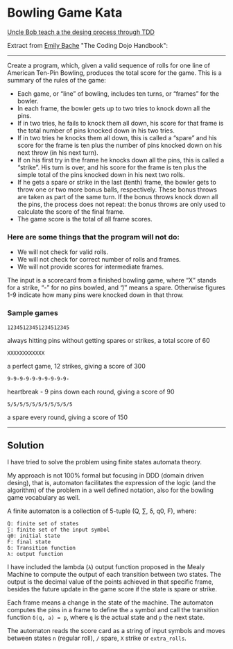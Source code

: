 # Bowling Game Kata

[Uncle Bob teach a the desing process through TDD](http://www.butunclebob.com/ArticleS.UncleBob.TheBowlingGameKata)

Extract from [Emily Bache](https://github.com/emilybache) "The Coding Dojo Handbook":

-------------
Create a program, which, given a valid sequence of rolls for one line of American Ten-Pin Bowling, produces the total score for the game. This is a summary of the rules of the game:

- Each game, or “line” of bowling, includes ten turns, or “frames” for the bowler.
- In each frame, the bowler gets up to two tries to knock down all the pins.
- If in two tries, he fails to knock them all down, his score for that frame is the total number of pins knocked down in his two tries.
- If in two tries he knocks them all down, this is called a “spare” and his score for the frame is ten plus the number of pins knocked down on his next throw (in his next turn).
- If on his first try in the frame he knocks down all the pins, this is called a “strike”. His turn is over, and his score for the frame is ten plus the simple total of the pins knocked down in his next two rolls.
- If he gets a spare or strike in the last (tenth) frame, the bowler gets to throw one or two more bonus balls, respectively. These bonus throws are taken as part of the same turn. If the bonus throws knock down all the pins, the process does not repeat: the bonus throws are only used to calculate the score of the final frame.
- The game score is the total of all frame scores.

### Here are some things that the program will not do:
- We will not check for valid rolls.
- We will not check for correct number of rolls and frames.
- We will not provide scores for intermediate frames.

The input is a scorecard from a finished bowling game, where “X” stands for a strike, “-” for no pins bowled, and “/” means a spare. Otherwise figures 1-9 indicate how many pins were knocked down in that throw.

### Sample games

    12345123451234512345
always hitting pins without getting spares or strikes, a total
score of 60

    XXXXXXXXXXXX
a perfect game, 12 strikes, giving a score of 300

    9-9-9-9-9-9-9-9-9-9-
heartbreak - 9 pins down each round, giving a score of 90

    5/5/5/5/5/5/5/5/5/5/5
a spare every round, giving a score of 150

-------------------

## Solution

I have tried to solve the problem using finite states automata theory. 

My approach is not 100% formal but focusing in DDD (domain driven desing), that is, automaton facilitates the expression of the logic (and the algorithm) of the problem in a well defined notation, also for the bowling game vocabulary as well.

A finite automaton is a collection of 5-tuple (Q, ∑, δ, q0, F), where:

    Q: finite set of states  
    ∑: finite set of the input symbol  
    q0: initial state   
    F: final state  
    δ: Transition function
    λ: output function

I have included the lambda (`λ`) output function proposed in the Mealy Machine to compute the output of each transition between two states. The output is the decimal value of the points achieved in that specific frame, besides the future update in the game score if the state is spare or strike.

Each frame means a change in the state of the machine. The automaton computes the pins in a frame to define the `a` symbol and call the transition function `δ(q, a) = p`, where `q` is the actual state and `p` the next state.

The automaton reads the score card as a string of input symbols and moves between states `n` (regular roll), `/` spare, `X` strike or `extra_rolls`.

